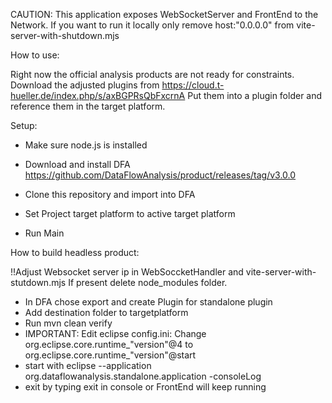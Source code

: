 CAUTION: This application exposes WebSocketServer and FrontEnd to the Network. If you want to run it locally only remove host:"0.0.0.0" from vite-server-with-shutdown.mjs


How to use:

Right now the official analysis products are not ready for constraints.
Download the adjusted plugins from https://cloud.t-hueller.de/index.php/s/axBGPRsQbFxcrnA
Put them into a plugin folder and reference them in the target platform.

Setup:

- Make sure node.js is installed

- Download and install DFA https://github.com/DataFlowAnalysis/product/releases/tag/v3.0.0

- Clone this repository and import into DFA

- Set Project target platform to active target platform

- Run Main 

 
How to build headless product:

!!Adjust Websocket server ip in WebSoccketHandler and vite-server-with-stutdown.mjs
If present delete node_modules folder.

- In DFA chose export and create Plugin for standalone plugin
- Add destination folder to targetplatform
- Run mvn clean verify
- IMPORTANT: Edit eclipse config.ini: Change org.eclipse.core.runtime_"version"@4 to org.eclipse.core.runtime_"version"@start
- start with eclipse --application org.dataflowanalysis.standalone.application -consoleLog
- exit by typing exit in console or FrontEnd will keep running

